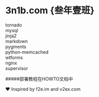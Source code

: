 3n1b.com {叁年壹班}
========

tornado  
mysql  
jinja2  
markdown  
pygments  
python-memcached  
wtforms  
nginx  
supervisor  

#####部署教程在HOWTO文档中
  
❤ Inspired by f2e.im and v2ex.com
